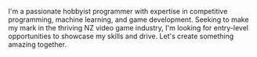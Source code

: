 <!--
**followthedopamine/followthedopamine** is a ✨ _special_ ✨ repository because its `README.md` (this file) appears on your GitHub profile.

Here are some ideas to get you started:

- 🔭 I’m currently working on ...
- 🌱 I’m currently learning ...
- 👯 I’m looking to collaborate on ...
- 🤔 I’m looking for help with ...
- 💬 Ask me about ...
- 📫 How to reach me: ...
- 😄 Pronouns: ...
- ⚡ Fun fact: ...
-->

I'm a passionate hobbyist programmer with expertise in competitive
programming, machine learning, and game development. Seeking to
make my mark in the thriving NZ video game industry, I'm looking
for entry-level opportunities to showcase my skills and drive.
Let's create something amazing together.
